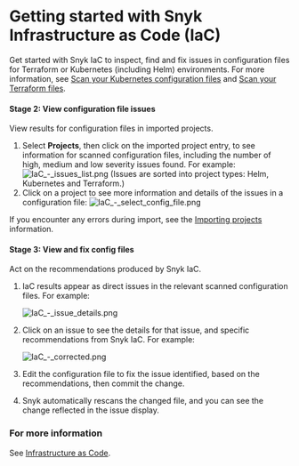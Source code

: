 # Getting started with Snyk Infrastructure as Code \(IaC\)

Get started with Snyk IaC to inspect, find and fix issues in configuration files for Terraform or Kubernetes \(including Helm\) environments. For more information, see [Scan your Kubernetes configuration files](https://support.snyk.io/hc/en-us/sections/360001881957-Scan-your-Kubernetes-configuration-files) and [Scan your Terraform files](https://support.snyk.io/hc/en-us/sections/360003156537-Scan-your-Terraform-files).

#### Stage 2: View configuration file issues

View results for configuration files in imported projects.

1. Select **Projects**, then click on the imported project entry, to see information for scanned configuration files, including the number of high, medium and low severity issues found. For example: ![IaC\_-\_issues\_list.png](https://support.snyk.io/hc/article_attachments/360012553158/IaC_-_issues_list.png) \(Issues are sorted into project types: Helm, Kubernetes and Terraform.\)
2. Click on a project to see more information and details of the issues in a configuration file: ![IaC\_-\_select\_config\_file.png](https://support.snyk.io/hc/article_attachments/360012553198/IaC_-_select_config_file.png)

If you encounter any errors during import, see the [Importing projects](https://support.snyk.io/hc/en-us/sections/360000923478-Importing-projects) information.

#### Stage 3: View and fix config files

Act on the recommendations produced by Snyk IaC.

1. IaC results appear as direct issues in the relevant scanned configuration files. For example:

   ![IaC\_-\_issue\_details.png](https://support.snyk.io/hc/article_attachments/360012478437/IaC_-_issue_details.png)

2. Click on an issue to see the details for that issue, and specific recommendations from Snyk IaC. For example:

   ![IaC\_-\_corrected.png](https://support.snyk.io/hc/article_attachments/360012806977/IaC_-_corrected.png)

3. Edit the configuration file to fix the issue identified, based on the recommendations, then commit the change.
4. Snyk automatically rescans the changed file, and you can see the change reflected in the issue display.

### For more information

See [Infrastructure as Code](https://support.snyk.io/hc/en-us/categories/360001342678-Infrastructure-as-code).

